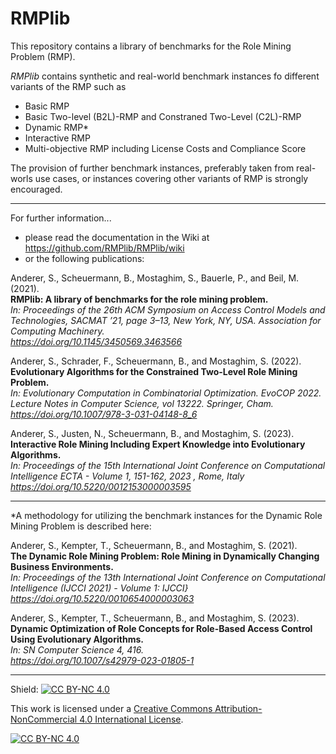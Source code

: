 # RMPlib

This repository contains a library of benchmarks for the Role Mining Problem (RMP). 
 
_RMPlib_ contains synthetic and real-world benchmark instances fo different variants of the RMP such as
- Basic RMP
- Basic Two-level (B2L)-RMP and Constraned Two-Level (C2L)-RMP
- Dynamic RMP*
- Interactive RMP
- Multi-objective RMP including License Costs and Compliance Score  

The provision of further benchmark instances, preferably taken from real-worls use cases, or instances covering other variants of RMP is strongly encouraged.

***

For further information...
- please read the documentation in the Wiki at https://github.com/RMPlib/RMPlib/wiki
- or the following publications:


Anderer, S., Scheuermann, B., Mostaghim, S., Bauerle, P., and Beil, M. (2021).    
**RMPlib: A library of benchmarks for the role mining problem.**    
_In: Proceedings of the 26th ACM Symposium on Access Control Models and Technologies, SACMAT ’21, page 3–13, New York, NY, USA. Association for Computing Machinery._    
_https://doi.org/10.1145/3450569.3463566_ 

Anderer, S., Schrader, F., Scheuermann, B., and Mostaghim, S. (2022).   
**Evolutionary Algorithms for the Constrained Two-Level Role Mining Problem.**  
_In: Evolutionary Computation in Combinatorial Optimization. EvoCOP 2022. Lecture Notes in Computer Science, vol 13222. Springer, Cham._   
_https://doi.org/10.1007/978-3-031-04148-8_6_

Anderer, S., Justen, N., Scheuermann, B., and Mostaghim, S. (2023).   
**Interactive Role Mining Including Expert Knowledge into Evolutionary Algorithms.**    
_In: Proceedings of the 15th International Joint Conference on Computational Intelligence ECTA - Volume 1, 151-162, 2023 , Rome, Italy_   
_https://doi.org/10.5220/0012153000003595_   
***

*A methodology for utilizing the benchmark instances for the Dynamic Role Mining Problem is described here:   

Anderer, S., Kempter, T., Scheuermann, B., and Mostaghim, S. (2021).    
**The Dynamic Role Mining Problem: Role Mining in Dynamically Changing Business Environments.**   
_In: Proceedings of the 13th International Joint Conference on Computational Intelligence (IJCCI 2021) - Volume 1: IJCCI}_   
_https://doi.org/10.5220/0010654000003063_
   
Anderer, S., Kempter, T., Scheuermann, B., and Mostaghim, S. (2023).      
**Dynamic Optimization of Role Concepts for Role-Based Access Control Using Evolutionary Algorithms.**   
_In: SN Computer Science 4, 416._    
_https://doi.org/10.1007/s42979-023-01805-1_   

***

Shield: [![CC BY-NC 4.0][cc-by-nc-shield]][cc-by-nc]
 
This work is licensed under a
[Creative Commons Attribution-NonCommercial 4.0 International License][cc-by-nc].
 
[![CC BY-NC 4.0][cc-by-nc-image]][cc-by-nc]
 
[cc-by-nc]: https://creativecommons.org/licenses/by-nc/4.0/
[cc-by-nc-image]: https://licensebuttons.net/l/by-nc/4.0/88x31.png
[cc-by-nc-shield]: https://img.shields.io/badge/License-CC%20BY--NC%204.0-lightgrey.svg


